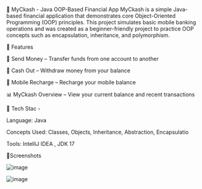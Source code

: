 📱 MyCkash - Java OOP-Based Financial App MyCkash is a simple Java-based financial application that demonstrates core Object-Oriented Programming (OOP) principles. This project simulates basic mobile banking operations and was created as a beginner-friendly project to practice OOP concepts such as encapsulation, inheritance, and polymorphism.

🚀 Features

💸 Send Money – Transfer funds from one account to another 

🏧 Cash Out – Withdraw money from your balance 

📲 Mobile Recharge – Recharge your mobile balance 

📊 MyCkash Overview – View your current balance and recent transactions

🧱 Tech Stac - 

Language: Java

Concepts Used: Classes, Objects, Inheritance, Abstraction, Encapsulatio

Tools: IntelliJ IDEA , JDK 17










📸Screenshots

![image](https://github.com/user-attachments/assets/247120aa-b7bf-4456-aaa1-9e5104201a5c)


![image](https://github.com/user-attachments/assets/8825d407-077a-4da0-9ff4-6e980351843f)












































































































































